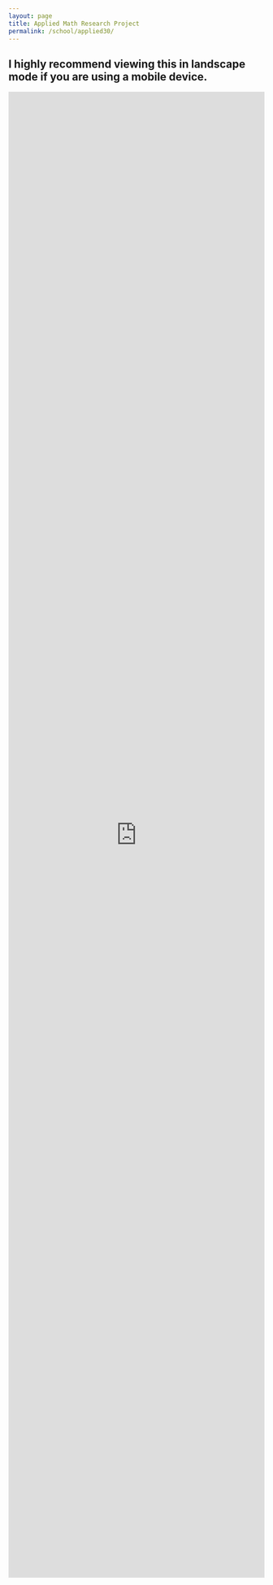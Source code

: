 ```yaml
---
layout: page
title: Applied Math Research Project
permalink: /school/applied30/
---
```


## I highly recommend viewing this in landscape mode if you are using a mobile device.

<iframe width="100%" height="75%" src="https://app.powerbi.com/view?r=eyJrIjoiYmQzZTBjMDItMjE3Mi00NDM3LTlkYzAtYTk5MTY5ZDU2N2JhIiwidCI6IjQyYTllZjJjLTMzYjctNGQ1Ni1iNjQyLWM3MGYyZjAxMzM3NiJ9" frameborder="0" allowFullScreen="true"></iframe>
